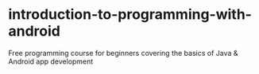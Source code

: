 # introduction-to-programming-with-android
Free programming course for beginners covering the basics of Java &amp; Android app development 
